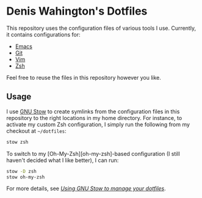 # Denis Wahington's Dotfiles

This repository uses the configuration files of various tools I use.
Currently, it contains configurations for:

* [Emacs](./emacs/.emacs.d/init.el)
* [Git](./git/.gitconfig)
* [Vim](./vim/.vimrc)
* [Zsh](./zsh/.zshrc)

Feel free to reuse the files in this repository however you like.

## Usage

I use [GNU Stow][stow] to create symlinks from the configuration files
in this repository to the right locations in my home directory. For
instance, to activate my custom Zsh configuration, I simply run the
following from my checkout at `~/dotfiles`:

```sh
stow zsh
```

To switch to my [Oh-My-Zsh][oh-my-zsh]-based configuration (I still
haven't decided what I like better), I can run:

```sh
stow -D zsh
stow oh-my-zsh
```

For more details, see [_Using GNU Stow to manage your
dotfiles_][stow-dotfiles].

[stow]: https://www.gnu.org/software/stow/
[stow-dotfiles]: https://brandon.invergo.net/news/2012-05-26-using-gnu-stow-to-manage-your-dotfiles.html
